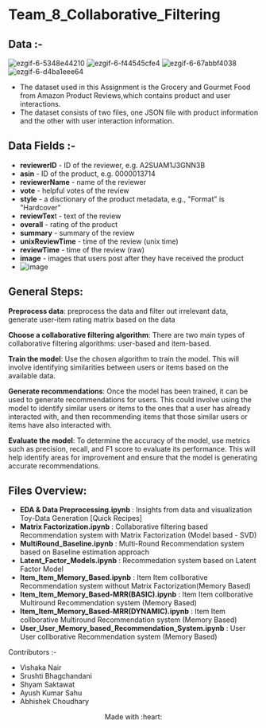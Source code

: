 
# Team_8_Collaborative_Filtering

## Data :-

![ezgif-6-5348e44210](https://github.com/Abhicoder03/Team_8_Collaborative_Filtering/assets/76257252/0ffdb973-a2ac-484f-97b5-e9c4ca2d9f92)
![ezgif-6-f44545cfe4](https://github.com/Abhicoder03/Team_8_Collaborative_Filtering/assets/76257252/c64ea14e-8081-4b4d-9cdc-b088fb07d522)
![ezgif-6-67abbf4038](https://github.com/Abhicoder03/Team_8_Collaborative_Filtering/assets/76257252/36d48ecc-1ea3-4d61-ad9d-0b3ab7f23f4a)
![ezgif-6-d4ba1eee64](https://github.com/Abhicoder03/Team_8_Collaborative_Filtering/assets/76257252/198580a8-07c0-4bf7-aaed-cec65dd54447)


 - The dataset used in this Assignment is the Grocery and Gourmet Food from Amazon Product Reviews,which contains product and user interactions. 
 - The dataset consists of two files, one JSON file with product information and the other with user interaction information.

## Data Fields :-
 - **reviewerID** - ID of the reviewer, e.g. A2SUAM1J3GNN3B
 - **asin** - ID of the product, e.g. 0000013714
 - **reviewerName** - name of the reviewer
 - **vote** - helpful votes of the review
 - **style** - a disctionary of the product metadata, e.g., "Format" is "Hardcover"
 - **reviewTex**t - text of the review
 - **overall** - rating of the product
 - **summary** - summary of the review
 - **unixReviewTime** - time of the review (unix time)
 - **reviewTime** - time of the review (raw)
 - **image** - images that users post after they have received the product
 - ![image](https://github.com/Abhicoder03/Team_8_Collaborative_Filtering/assets/76257252/6bf36256-f191-47bd-9161-816c6e88acc6)




## General Steps:

**Preprocess data**: preprocess the data and filter out irrelevant data, generate user-item rating matrix based on the data

**Choose a collaborative filtering algorithm**: There are two main types of collaborative filtering algorithms: user-based and item-based.

**Train the model**: Use the chosen algorithm to train the model. This will involve identifying similarities between users or items based on the available data.

**Generate recommendations**: Once the model has been trained, it can be used to generate recommendations for users. This could involve using the model to identify similar users or items to the ones that a user has already interacted with, and then recommending items that those similar users or items have also interacted with.

**Evaluate the model**: To determine the accuracy of the model, use metrics such as precision, recall, and F1 score to evaluate its performance. This will help identify areas for improvement and ensure that the model is generating accurate recommendations.


## Files Overview:
 - **EDA & Data Preprocessing.ipynb** : Insights from data and visualization Toy-Data Generation [Quick Recipes]
 - **Matrix Factorization.ipynb** : Collaborative filtering based Recommendation system with Matrix Factorization (Model based - SVD)
 - **MultiRound_Baseline.ipynb** : Multi-Round Recommendation system based on Baseline estimation approach
 - **Latent_Factor_Models.ipynb** : Recommedation system based on Latent Factor Model
 - **Item_Item_Memory_Based.ipynb** : Item Item collborative Recommendation system without Matrix Factorization(Memory Based)
 - **Item_Item_Memory_Based-MRR(BASIC).ipynb** : Item Item collborative Multiround Recommendation system (Memory Based)
 - **Item_Item_Memory_Based-MRR(DYNAMIC).ipynb** : Item Item collborative Multiround Recommendation system (Memory Based)
 - **User_User_Memory_based_Recommendation_System.ipynb** : User User collborative Recommendation system (Memory Based)

Contributors :-

- Vishaka Nair
- Srushti Bhagchandani
- Shyam Saktawat
- Ayush Kumar Sahu
- Abhishek Choudhary

<p align="center">Made with :heart:</p>
 
